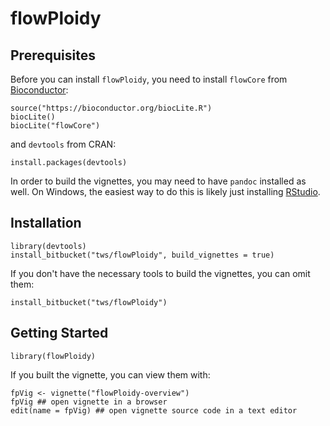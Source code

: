 # flowPloidy

## Prerequisites

Before you can install `flowPloidy`, you need to install `flowCore` from [Bioconductor](https://bioconductor.org):

```{r}
source("https://bioconductor.org/biocLite.R")
biocLite()
biocLite("flowCore")
```

and `devtools` from CRAN:

```{r}
install.packages(devtools)
```

In order to build the vignettes, you may need to have `pandoc` installed as well. On Windows, the easiest way to do this is likely just installing [RStudio](https://www.rstudio.com).

## Installation

```{r}
library(devtools)
install_bitbucket("tws/flowPloidy", build_vignettes = true)
```

If you don't have the necessary tools to build the vignettes, you can omit them:

```{r}
install_bitbucket("tws/flowPloidy")
```

## Getting Started

```{r}
library(flowPloidy)
```

If you built the vignette, you can view them with:

```{r}
fpVig <- vignette("flowPloidy-overview")
fpVig ## open vignette in a browser
edit(name = fpVig) ## open vignette source code in a text editor
```
